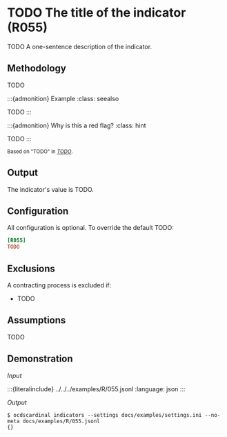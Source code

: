# TODO The title of the indicator (R055)

TODO A one-sentence description of the indicator.

## Methodology

TODO

:::{admonition} Example
:class: seealso

TODO
:::

:::{admonition} Why is this a red flag?
:class: hint

TODO
:::

<small>Based on "TODO" in [*TODO*](TODO).</small>

## Output

The indicator's value is TODO.

## Configuration

All configuration is optional. To override the default TODO:

```ini
[R055]
TODO
```

## Exclusions

A contracting process is excluded if:

- TODO

## Assumptions

TODO

## Demonstration

*Input*

:::{literalinclude} ../../../examples/R/055.jsonl
:language: json
:::

*Output*

```console
$ ocdscardinal indicators --settings docs/examples/settings.ini --no-meta docs/examples/R/055.jsonl
{}

```
